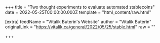 
+++
title = "Two thought experiments to evaluate automated stablecoins"
date = 2022-05-25T00:00:00.000Z
template = "html_content/raw.html"

[extra]
feedName = "Vitalik Buterin's Website"
author = "Vitalik Buterin"
originalLink = "https://vitalik.ca/general/2022/05/25/stable.html"
raw = ""

+++

